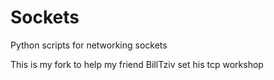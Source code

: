 # Sockets
Python scripts for networking sockets 

This is my fork to help my friend BillTziv set his tcp workshop
